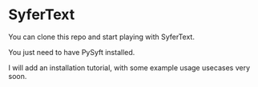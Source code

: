 # SyferText

You can clone this repo and start playing with SyferText.

You just need to have PySyft installed.

I will add an installation tutorial, with some example usage usecases very soon.
